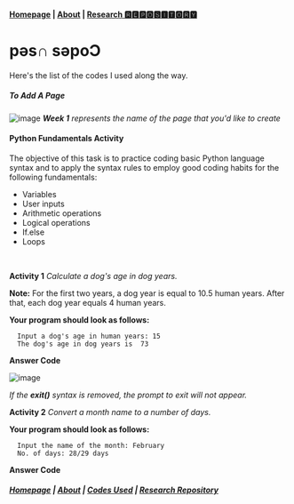 #### [Homepage](https://jolly20220861.github.io/)   |  [About](https://jolly20220861.github.io/about) |  [Research 🆁🅴🅿🅾🆂🅸🆃🅾🆁🆈](https://jolly20220861.github.io/journals)

# pǝs∩ sǝpoƆ

Here's the list of the codes I used along the way.

##### To Add A Page

![image](https://user-images.githubusercontent.com/110364984/183291518-a1f405a5-aba8-44c0-98bb-2eb902f02e53.png)
_**Week 1** represents the name of the page that you'd like to create_
<br>
#### Python Fundamentals Activity
The objective of this task is to practice coding basic Python language syntax and to apply the syntax rules to employ good coding habits for the following fundamentals:
* Variables
* User inputs
* Arithmetic operations
* Logical operations
* If.else
* Loops
<br>

**Activity 1**
_Calculate a dog's age in dog years._

**Note:** For the first two years, a dog year is equal to 10.5 human years.  After that, each dog year equals 4 human years.
<br>

**Your program should look as follows:**
<br>

      Input a dog's age in human years: 15
      The dog's age in dog years is  73
     
**Answer Code**

![image](https://user-images.githubusercontent.com/110364984/185266425-fc261818-6a30-4884-be31-851b939658aa.png)
<br>

_If the **exit()** syntax is removed, the prompt to exit will not appear._

**Activity 2**
_Convert a month name to a number of days._

**Your program should look as follows:**
<br>

      Input the name of the month: February
      No. of days: 28/29 days
  
**Answer Code**





##### [Homepage](jolly20220861.github.io)   | [About](https://jolly20220861.github.io/about)   | [Codes Used](https://jolly20220861.github.io/Codes)   | [Research Repository](https://jolly20220861.github.io/journals)
